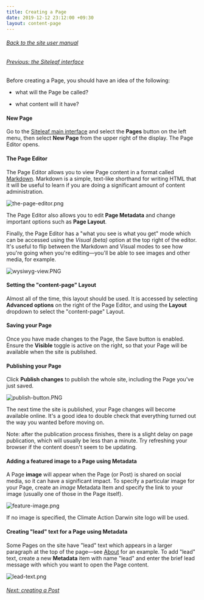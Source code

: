 ```yaml
---
title: Creating a Page
date: 2019-12-12 23:12:00 +09:30
layout: content-page
---
```


###### [Back to the site user manual](/administration/)

###### [Previous: the Siteleaf interface](/the-siteleaf-interface/)

Before creating a Page, you should have an idea of the following:

* what will the Page be called?

* what content will it have?

#### New Page

Go to the [Siteleaf main interface](/the-siteleaf-interface/) and select the **Pages** button on the left menu, then select **New Page** from the upper right of the display. The Page Editor opens.

#### The Page Editor

The Page Editor allows you to view Page content in a format called [Markdown](https://en.wikipedia.org/wiki/Markdown). Markdown is a simple, text-like shorthand for writing HTML that it will be useful to learn if you are doing a significant amount of content administration.

![the-page-editor.png](/uploads/the-page-editor.png)

The Page Editor also allows you to edit **Page Metadata** and change important options such as **Page Layout**.

Finally, the Page Editor has a "what you see is what you get" mode which can be accessed using the *Visual (beta)* option at the top right of the editor. It's useful to flip between the Markdown and Visual modes to see how you're going when you're editing—you'll be able to see images and other media, for example.

![wysiwyg-view.PNG](/uploads/wysiwyg-view.PNG)

#### Setting the "content-page" Layout

Almost all of the time, this layout should be used. It is accessed by selecting **Advanced options** on the right of the Page Editor, and using the **Layout** dropdown to select the "content-page" Layout.

#### Saving your Page

Once you have made changes to the Page, the Save button is enabled. Ensure the **Visible** toggle is active on the right, so that your Page will be available when the site is published.

#### Publishing your Page

Click **Publish changes** to publish the whole site‚ including the Page you've just saved.

![publish-button.PNG](/uploads/publish-button.PNG)

The next time the site is published, your Page changes will become available online. It's a good idea to double check that everything turned out the way you wanted before moving on.

Note: after the publication process finishes, there is a slight delay on page publication, which will usually be less than a minute. Try refreshing your browser if the content doesn't seem to be updating.

#### Adding a featured image to a Page using Metadata

A Page **image** will appear when the Page (or Post) is shared on social media, so it can have a significant impact. To specify a particular image for your Page, create an _image_ Metadata Item and specify the link to your image (usually one of those in the Page itself).

![feature-image.png](/uploads/feature-image.png)

If no image is specified, the Climate Action Darwin site logo will be used.

#### Creating "lead" text for a Page using Metadata

Some Pages on the site have "lead" text which appears in a larger paragraph at the top of the page—see [About](/about/) for an example. To add "lead" text, create a new **Metadata** item with name "lead" and enter the brief lead message with which you want to open the Page content.

![lead-text.png](/uploads/lead-text.png)

###### [Next: creating a Post](/creating-a-post/)